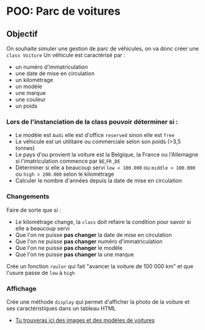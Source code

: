 # POO: Parc de voitures

## Objectif

On souhaite simuler une gestion de parc de véhicules, on va donc créer une `class Voiture`
Un véhicule est caractérisé par : 

- un numéro d'immatriculation
- une date de mise en circulation
- un kilométrage
- un modèle
- une marque
- une couleur
- un poids

### Lors de l'instanciation de la class pouvoir déterminer si :

- Le modèle est `Audi` elle est d'office `reserved` sinon elle est `free`
- Le véhicule est un utilitaire ou commerciale selon son poids (>3,5 tonnes)
- Le pays d'ou provient la voiture est la Belgique, la France ou l'Allemagne si l'imatriculation commence par `BE`,`FR` ,`DE`
- Déterminer si elle a beaucoup servi `low < 100.000` ou `middle > 100.000` ou `high > 200.000` selon le kilométrage
- Calculer le nombre d'années depuis la date de mise en circulation

### Changements

Faire de sorte que si :

- Le kilométrage change, la `class` doit refaire la condition pour savoir si elle a beaucoup servi
- Que l'on ne puisse **pas changer** la date de mise en circulation
- Que l'on ne puisse **pas changer** numéro d'immatriculation
- Que l'on ne puisse **pas changer** le modèle
- Que l'on ne puisse **pas changer** la une marque

Crée un fonction `rouler` qui fait "avancer la voiture de 100 000 km" et que l'usure passe de `low` à `high`

### Affichage

Crée une méthode `display` qui permet d'afficher la photo de la voiture et ses caractéristiques dans un tableau HTML

- [Tu trouveras ici des images et des modèles de voitures](http://www.cars-data.com/)




